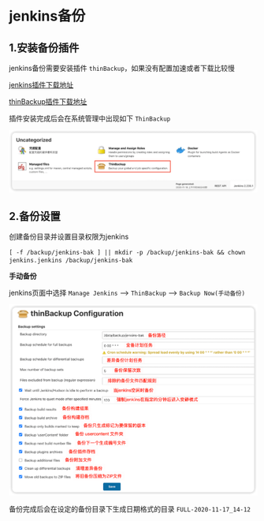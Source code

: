 # jenkins备份

## 1.安装备份插件 

jenkins备份需要安装插件 `thinBackup`，如果没有配置加速或者下载比较慢

[jenkins插件下载地址](http://updates.jenkins-ci.org/download/plugins/)

[thinBackup插件下载地址](http://updates.jenkins-ci.org/download/plugins/thinBackup/)



插件安装完成后会在系统管理中出现如下 `ThinBackup`

![iShot_2024-09-02_19.18.01](https://raw.githubusercontent.com/pptfz/picgo-images/master/img/iShot_2024-09-02_19.18.01.png)





## 2.备份设置

创建备份目录并设置目录权限为jenkins

```shell
[ -f /backup/jenkins-bak ] || mkdir -p /backup/jenkins-bak && chown jenkins.jenkins /backup/jenkins-bak
```



**手动备份**

jenkins页面中选择 `Manage Jenkins` --> `ThinBackup` --> `Backup Now(手动备份)`

![iShot_2024-09-02_19.19.07](https://raw.githubusercontent.com/pptfz/picgo-images/master/img/iShot_2024-09-02_19.19.07.png)



备份完成后会在设定的备份目录下生成日期格式的目录 `FULL-2020-11-17_14-12`


